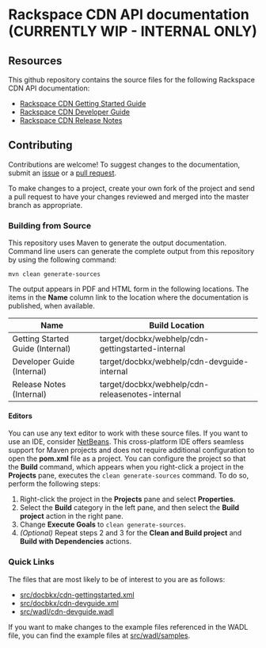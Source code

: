 # Rackspace CDN API documentation (CURRENTLY WIP - INTERNAL ONLY)

## Resources

This github repository contains the source files for the following Rackspace CDN API documentation:

* [Rackspace CDN Getting Started Guide](http://docs-internal.rackspace.com/cdn/api/v1.0/cdn-gettingstarted/)
* [Rackspace CDN Developer Guide](http://docs-internal.rackspace.com/cdn/api/v1.0/cdn-devguide/)
* [Rackspace CDN Release Notes](http://docs-internal.rackspace.com/cdn/api/v1.0/cdn-releasenotes/)

## Contributing

Contributions are welcome! To suggest changes to the documentation, submit an [issue](https://github.com/rackerlabs/docs-cloud-cdn/issues) or a [pull request](https://github.com/rackerlabs/docs-cloud-cdn/pulls).

To make changes to a project, create your own fork of the project and send a pull request to have your changes reviewed and merged into the master branch as appropriate.

### Building from Source

This repository uses Maven to generate the output documentation. Command line users can generate the complete output from this repository by using the following command:

    mvn clean generate-sources

The output appears in PDF and HTML form in the following locations. The items in the **Name** column link to the location where the documentation is published, when available.

| Name | Build Location |
| --- | --- |
| Getting Started Guide (Internal) | target/docbkx/webhelp/cdn-gettingstarted-internal |
| Developer Guide (Internal) | target/docbkx/webhelp/cdn-devguide-internal |
| Release Notes (Internal) | target/docbkx/webhelp/cdn-releasenotes-internal |

#### Editors

You can use any text editor to work with these source files. If you want to use an IDE, consider [NetBeans](http://netbeans.org). This cross-platform IDE offers seamless support for Maven projects and does not require  additional configuration to open the **pom.xml** file as a project. You can configure the project so that the **Build** command, which appears when you right-click a project in the **Projects** pane, executes the `clean generate-sources` command. To do so, perform the following steps:

1. Right-click the project in the **Projects** pane and select **Properties**.
2. Select the **Build** category in the left pane, and then select the **Build project** action in the right pane.
3. Change **Execute Goals** to `clean generate-sources`.
4. *(Optional)* Repeat steps 2 and 3 for the **Clean and Build project** and **Build with Dependencies** actions.

### Quick Links

The files that are most likely to be of interest to you are as follows:

* [src/docbkx/cdn-gettingstarted.xml](src/docbkx/cdn-gettingstarted.xml)
* [src/docbkx/cdn-devguide.xml](src/docbkx/cdn-devguide.xml)
* [src/wadl/cdn-devguide.wadl](src/wadl/cdn-devguide.wadl)

If you want to make changes to the example files referenced in the WADL file, you can find the example files at  [src/wadl/samples](src/wadl/samples).
   

